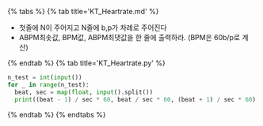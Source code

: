 {% tabs %}
{% tab title='KT_Heartrate.md' %}

* 첫줄에 N이 주어지고 N줄에 b,p가 차례로 주어진다
* ABPM최솟값, BPM값, ABPM최댓값을 한 줄에 출력하라. (BPM은 60b/p로 계산)

{% endtab %}
{% tab title='KT_Heartrate.py' %}

```py
n_test = int(input())
for _ in range(n_test):
  beat, sec = map(float, input().split())
  print((beat - 1) / sec * 60, beat / sec * 60, (beat + 1) / sec * 60)
```

{% endtab %}
{% endtabs %}